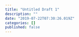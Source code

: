 ```yaml
---
title: "Untitled Draft 1"
description: ""
date: "2019-07-22T07:30:26.019Z"
categories: []
published: false
---
```



